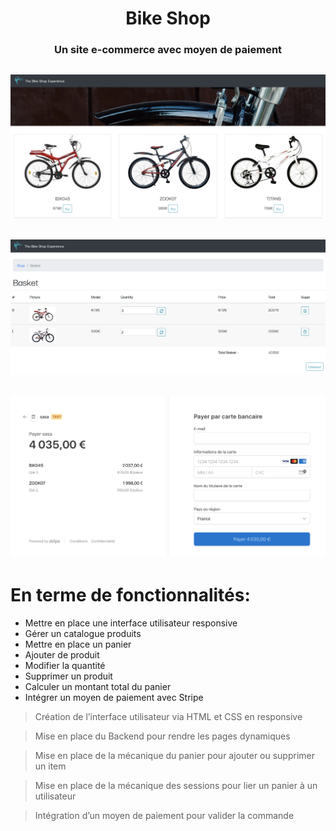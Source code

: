 <h1 align="center">Bike Shop</h1>

<h3 align="center">Un site e-commerce avec moyen de paiement</h3>

<h2 align="center">
  <img src="public/images/bike-shop-home.png" style="max-width:100%" alt="bike-shop-home" />
</h2>

<h2 align="center">
  <img src="public/images/dashbord.png" style="max-width:100%" alt="bike-shop-dashbord-home" />
</h2>

<h2 align="center">
  <img src="public/images/stripe.png" style="max-width:100%" alt="bike-shop-tripe-home" />
</h2>

# En terme de fonctionnalités:

- Mettre en place une interface utilisateur responsive
- Gérer un catalogue produits
- Mettre en place un panier
- Ajouter de produit
- Modifier la quantité
- Supprimer un produit
- Calculer un montant total du panier
- Intégrer un moyen de paiement avec Stripe

> Création de l’interface utilisateur via HTML et CSS en responsive

> Mise en place du Backend pour rendre les pages dynamiques

> Mise en place de la mécanique du panier pour ajouter ou supprimer un item

> Mise en place de la mécanique des sessions pour lier un panier à un utilisateur

> Intégration d’un moyen de paiement pour valider la commande
